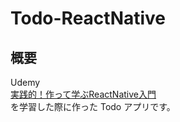 # Todo-ReactNative
## 概要
Udemy  
[実践的！作って学ぶReactNative入門](https://www.udemy.com/startup-reactnative/learn/v4/content)  
を学習した際に作った Todo アプリです。  
